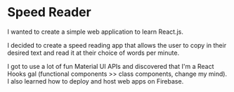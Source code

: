 # Speed Reader

I wanted to create a simple web application to learn React.js. 

I decided to create a speed reading app that allows the user to copy in their desired text and read it at their choice of words per minute. 

I got to use a lot of fun Material UI APIs and discovered that I'm a React Hooks gal (functional components >> class components, change my mind). I also learned how to deploy and host web apps on Firebase.
